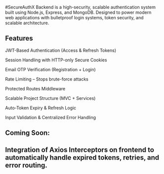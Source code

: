 #SecureAuthX Backend is a high-security, scalable authentication system built using Node.js, Express, and MongoDB. Designed to power modern web applications with bulletproof login systems, token security, and scalable architecture.

## Features
JWT-Based Authentication (Access & Refresh Tokens)

Session Handling with HTTP-only Secure Cookies

Email OTP Verification (Registration + Login)

Rate Limiting – Stops brute-force attacks

Protected Routes Middleware

Scalable Project Structure (MVC + Services)

Auto-Token Expiry & Refresh Logic

Input Validation & Centralized Error Handling
## Coming Soon:
## Integration of Axios Interceptors on frontend to automatically handle expired tokens, retries, and error routing.
